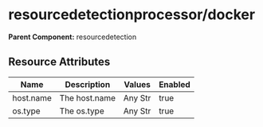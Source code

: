 [comment]: <> (Code generated by mdatagen. DO NOT EDIT.)

# resourcedetectionprocessor/docker

**Parent Component:** resourcedetection

## Resource Attributes

| Name | Description | Values | Enabled |
| ---- | ----------- | ------ | ------- |
| host.name | The host.name | Any Str | true |
| os.type | The os.type | Any Str | true |
